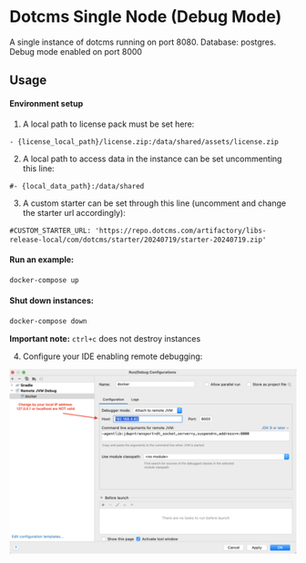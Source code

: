 # Dotcms Single Node (Debug Mode)

A single instance of dotcms running on port 8080. Database: postgres. Debug mode enabled on port 8000

## Usage

#### Environment setup


1) A local path to license pack must be set here:

```
- {license_local_path}/license.zip:/data/shared/assets/license.zip
```

2) A local path to access data in the instance can be set uncommenting this line: 

```
#- {local_data_path}:/data/shared
```

3) A custom starter can be set through this line (uncomment and change the starter url accordingly): 

```
#CUSTOM_STARTER_URL: 'https://repo.dotcms.com/artifactory/libs-release-local/com/dotcms/starter/20240719/starter-20240719.zip'
```

#### Run an example:

```bash
docker-compose up
```

#### Shut down instances:

```bash
docker-compose down
```

**Important note:** `ctrl+c` does not destroy instances


4) Configure your IDE enabling remote debugging:

![Remote Debugging](https://github.com/dotCMS/core/blob/new-docker-compose-examples/docker/docker-compose-examples/single-node-debug-mode/Intellij%20Debug%20Mode.png?raw=true)





